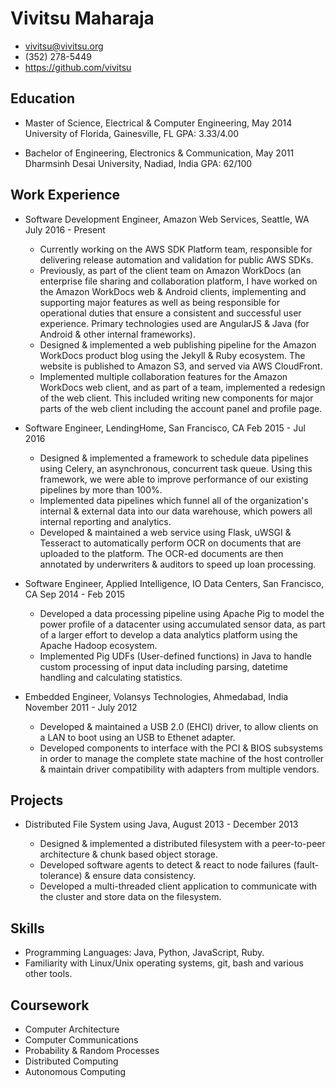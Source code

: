 Vivitsu Maharaja
================

* vivitsu@vivitsu.org
* (352) 278-5449
* https://github.com/vivitsu

Education
---------

* Master of Science, Electrical & Computer Engineering, May 2014
  University of Florida, Gainesville, FL
  GPA: 3.33/4.00
  
* Bachelor of Engineering, Electronics & Communication, May 2011
  Dharmsinh Desai University, Nadiad, India
  GPA: 62/100

Work Experience
---------------

* Software Development Engineer, Amazon Web Services, Seattle, WA July 2016 - Present

  - Currently working on the AWS SDK Platform team, responsible for delivering release automation and validation for public AWS SDKs.
  - Previously, as part of the client team on Amazon WorkDocs (an enterprise file sharing and collaboration platform, I have worked on the Amazon WorkDocs web & Android clients, implementing and supporting major features as well as being responsible for operational duties that ensure a consistent and successful user experience. Primary technologies used are AngularJS & Java (for Android & other internal frameworks).
  - Designed & implemented a web publishing pipeline for the Amazon WorkDocs product blog using the Jekyll & Ruby ecosystem. The website is published to Amazon S3, and served via AWS CloudFront.
  - Implemented multiple collaboration features for the Amazon WorkDocs web client, and as part of a team, implemented a redesign of the web client. This included writing new components for major parts of the web client    including the account panel and profile page.

* Software Engineer, LendingHome, San Francisco, CA Feb 2015 - Jul 2016

  - Designed & implemented a framework to schedule data pipelines using Celery, an asynchronous, concurrent task queue. Using this framework, we were able to improve performance of our existing pipelines by more than 100%.
  - Implemented data pipelines which funnel all of the organization's internal & external data into our data warehouse, which powers all internal reporting and analytics.
  - Developed & maintained a web service using Flask, uWSGI & Tesseract to automatically perform OCR on documents that are uploaded to the platform. The OCR-ed documents are then annotated by underwriters & auditors to speed up loan processing.

* Software Engineer, Applied Intelligence, IO Data Centers, San Francisco, CA Sep 2014 - Feb 2015

  - Developed a data processing pipeline using Apache Pig to model the power profile of a datacenter using accumulated sensor data, as part of a larger effort to develop a data analytics platform using the Apache Hadoop ecosystem.
  - Implemented Pig UDFs (User-defined functions) in Java to handle custom processing of input data including parsing, datetime handling and calculating statistics.

* Embedded Engineer, Volansys Technologies, Ahmedabad, India November 2011 - July 2012

  - Developed & maintained a USB 2.0 (EHCI) driver, to allow clients on a LAN to boot using an USB to Ethenet adapter.
  - Developed components to interface with the PCI & BIOS subsystems in order to manage the complete state machine of the host controller & maintain driver compatibility with adapters from multiple vendors.

Projects
--------

* Distributed File System using Java, August 2013 - December 2013

  - Designed & implemented a distributed filesystem with a peer-to-peer architecture & chunk based object storage.
  - Developed software agents to detect & react to node failures (fault-tolerance) & ensure data consistency.
  - Developed a multi-threaded client application to communicate with the cluster and store data on the filesystem.

Skills
------

* Programming Languages: Java, Python, JavaScript, Ruby.
* Familiarity with Linux/Unix operating systems, git, bash and various other tools.

Coursework
-----------

* Computer Architecture
* Computer Communications
* Probability & Random Processes
* Distributed Computing
* Autonomous Computing
